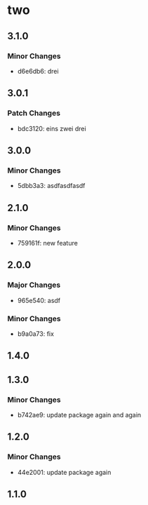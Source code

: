 # two

## 3.1.0

### Minor Changes

- d6e6db6: drei

## 3.0.1

### Patch Changes

- bdc3120: eins
  zwei
  drei

## 3.0.0

### Minor Changes

- 5dbb3a3: asdfasdfasdf

## 2.1.0

### Minor Changes

- 759161f: new feature

## 2.0.0

### Major Changes

- 965e540: asdf

### Minor Changes

- b9a0a73: fix

## 1.4.0

## 1.3.0

### Minor Changes

- b742ae9: update package again and again

## 1.2.0

### Minor Changes

- 44e2001: update package again

## 1.1.0

